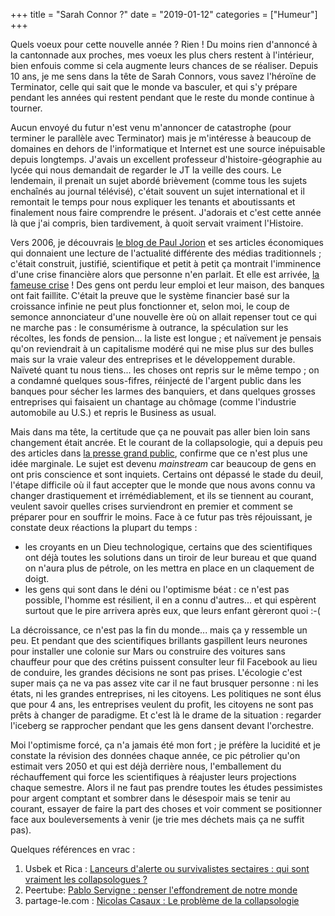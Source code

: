 +++
title = "Sarah Connor ?"
date = "2019-01-12"
categories = ["Humeur"]
+++

Quels voeux pour cette nouvelle année ? Rien ! Du moins rien d'annoncé à la cantonnade aux proches, mes voeux les plus chers restent à l'intérieur, bien enfouis comme si cela augmente leurs chances de se réaliser. Depuis 10 ans, je me sens dans la tête de Sarah Connors, vous savez l'héroïne de Terminator, celle qui sait que le monde va basculer, et qui s'y prépare pendant les années qui restent pendant que le reste du monde continue à tourner. 

Aucun envoyé du futur n'est venu m'annoncer de catastrophe (pour terminer le parallèle avec Terminator) mais je m'intéresse à beaucoup de domaines en dehors de l'informatique et Internet est une source inépuisable depuis longtemps. J'avais un excellent professeur d'histoire-géographie au lycée qui nous demandait de regarder le JT la veille des cours. Le lendemain, il prenait un sujet abordé brièvement (comme tous les sujets enchaînés au journal télévisé), c'était souvent un sujet international et il remontait le temps pour nous expliquer les tenants et aboutissants et finalement nous faire comprendre le présent. J'adorais et c'est cette année là que j'ai compris, bien tardivement, à quoit servait vraiment l'Histoire. 

Vers 2006, je découvrais [le blog de Paul Jorion](https://www.pauljorion.com/blog/) et ses articles économiques qui donnaient une lecture de l'actualité différente des médias traditionnels ; c'était construit, justifié, scientifique et petit à petit ça montrait l'imminence d'une crise financière alors que personne n'en parlait. Et elle est arrivée, [la fameuse crise](https://fr.wikipedia.org/wiki/Crise_financi%C3%A8re_mondiale_de_2007-2008) ! Des gens ont perdu leur emploi et leur maison, des banques ont fait faillite. C'était la preuve que le système financier basé sur la croissance infinie ne peut plus fonctionner et, selon moi, le coup de semonce annonciateur d'une nouvelle ère où on allait repenser tout ce qui ne marche pas : le consumérisme à outrance, la spéculation sur les récoltes, les fonds de pension... la liste est longue ; et naïvement je pensais qu'on reviendrait à un capitalisme modéré qui ne mise plus sur des bulles mais sur la vraie valeur des entreprises et le développement durable. Naïveté quant tu nous tiens... les choses ont repris sur le même tempo ; on a condamné quelques sous-fifres, réinjecté de l'argent public dans les banques pour sécher les larmes des banquiers, et dans quelques grosses entreprises qui faisaient un chantage au chômage (comme l'industrie automobile au U.S.) et repris le Business as usual. 

Mais dans ma tête, la certitude que ça ne pouvait pas aller bien loin sans changement était ancrée. Et le courant de la collapsologie, qui a depuis peu des articles dans [la presse grand public](https://www.lemonde.fr/climat/article/2018/12/14/pablo-servigne-il-est-possible-que-nos-societes-industrielles-se-degradent-beaucoup-plus-rapidement-que-les-anciennes-civilisations_5397728_1652612.html), confirme que ce n'est plus une idée marginale. Le sujet est devenu *mainstream* car beaucoup de gens en ont pris conscience et sont inquiets. Certains ont dépassé le stade du deuil, l'étape difficile où il faut accepter que le monde que nous avons connu va changer drastiquement et irrémédiablement, et ils se tiennent au courant, veulent savoir quelles crises surviendront en premier et comment se préparer pour en souffrir le moins. Face à ce futur pas très réjouissant, je constate deux réactions la plupart du temps : 

- les croyants en un Dieu technologique, certains que des scientifiques ont déjà toutes les solutions dans un tiroir de leur bureau et que quand on n'aura plus de pétrole, on les mettra en place en un claquement de doigt. 
- les gens qui sont dans le déni ou l'optimisme béat : ce n'est pas possible, l'homme est résilient, il en a connu d'autres... et qui espèrent surtout que le pire arrivera après eux, que leurs enfant gèreront quoi :-(

La décroissance, ce n'est pas la fin du monde... mais ça y ressemble un peu. Et pendant que des scientifiques brillants gaspillent leurs neurones pour installer une colonie sur Mars ou construire des voitures sans chauffeur pour que des crétins puissent consulter leur fil Facebook au lieu de conduire, les grandes décisions ne sont pas prises. L'écologie c'est super mais ça ne va pas assez vite car il ne faut brusquer personne : ni les états, ni les grandes entreprises, ni les citoyens. Les politiques ne sont élus que pour 4 ans, les entreprises veulent du profit, les citoyens ne sont pas prêts à changer de paradigme. Et c'est là le drame de la situation : regarder l'iceberg se rapprocher pendant que les gens dansent devant l'orchestre. 

Moi l'optimisme forcé, ça n'a jamais été mon fort ; je préfère la lucidité et je constate la révision des données chaque année, ce pic pétrolier qu'on estimait vers 2050 et qui est déjà derrière nous, l'emballement du réchauffement qui force les scientifiques à réajuster leurs projections chaque semestre. Alors il ne faut pas prendre toutes les études pessimistes pour argent comptant et sombrer dans le désespoir mais se tenir au courant, essayer de faire la part des choses et voir comment se positionner face aux bouleversements à venir (je trie mes déchets mais ça ne suffit pas).

Quelques références en vrac :

1. Usbek et Rica : [Lanceurs d'alerte ou survivalistes sectaires : qui sont vraiment les collapsologues ?](https://usbeketrica.com/article/lanceurs-d-alerte-ou-survivalistes-sectaires-qui-sont-vraiment-les-collapsologues)
2. Peertube: [Pablo Servigne : penser l'effondrement de notre monde](https://peertube.fr/videos/watch/5c59e576-f56c-4178-bd0a-bfca7b75db3d)
3. partage-le.com : [Nicolas Casaux : Le problème de la collapsologie](http://partage-le.com/2018/01/8648/)